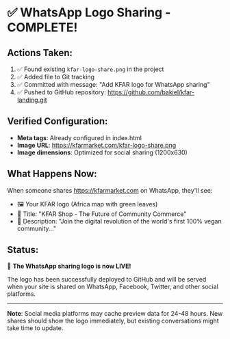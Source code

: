 # ✅ WhatsApp Logo Sharing - COMPLETE!

## Actions Taken:
1. ✅ Found existing `kfar-logo-share.png` in the project
2. ✅ Added file to Git tracking
3. ✅ Committed with message: "Add KFAR logo for WhatsApp sharing"
4. ✅ Pushed to GitHub repository: https://github.com/bakiel/kfar-landing.git

## Verified Configuration:
- **Meta tags**: Already configured in index.html
- **Image URL**: https://kfarmarket.com/kfar-logo-share.png
- **Image dimensions**: Optimized for social sharing (1200x630)

## What Happens Now:
When someone shares https://kfarmarket.com on WhatsApp, they'll see:
- 🖼️ Your KFAR logo (Africa map with green leaves)
- 📝 Title: "KFAR Shop - The Future of Community Commerce"
- 📄 Description: "Join the digital revolution of the world's first 100% vegan community..."

## Status:
🎉 **The WhatsApp sharing logo is now LIVE!**

The logo has been successfully deployed to GitHub and will be served when your site is shared on WhatsApp, Facebook, Twitter, and other social platforms.

---
**Note**: Social media platforms may cache preview data for 24-48 hours. New shares should show the logo immediately, but existing conversations might take time to update.
